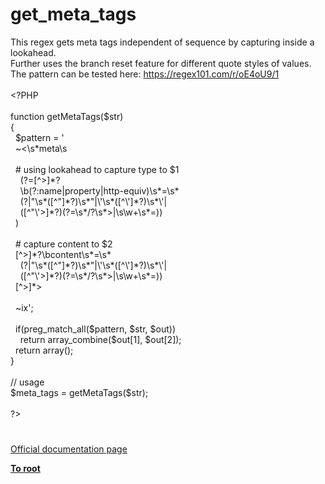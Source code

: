 # get_meta_tags




<div class="phpcode"><span class="html">
This regex gets meta tags independent of sequence by capturing inside a lookahead.<br>Further uses the branch reset feature for different quote styles of values.<br>The pattern can be tested here: <a href="https://regex101.com/r/oE4oU9/1" rel="nofollow" target="_blank">https://regex101.com/r/oE4oU9/1</a><br><br><span class="default">&lt;?PHP<br><br></span><span class="keyword">function </span><span class="default">getMetaTags</span><span class="keyword">(</span><span class="default">$str</span><span class="keyword">)<br>{<br>&#xA0; </span><span class="default">$pattern </span><span class="keyword">= </span><span class="string">&apos;<br>&#xA0; ~&lt;\s*meta\s<br><br>&#xA0; # using lookahead to capture type to $1<br>&#xA0; &#xA0; (?=[^&gt;]*?<br>&#xA0; &#xA0; \b(?:name|property|http-equiv)\s*=\s*<br>&#xA0; &#xA0; (?|&quot;\s*([^&quot;]*?)\s*&quot;|\&apos;\s*([^\&apos;]*?)\s*\&apos;|<br>&#xA0; &#xA0; ([^&quot;\&apos;&gt;]*?)(?=\s*/?\s*&gt;|\s\w+\s*=))<br>&#xA0; )<br><br>&#xA0; # capture content to $2<br>&#xA0; [^&gt;]*?\bcontent\s*=\s*<br>&#xA0; &#xA0; (?|&quot;\s*([^&quot;]*?)\s*&quot;|\&apos;\s*([^\&apos;]*?)\s*\&apos;|<br>&#xA0; &#xA0; ([^&quot;\&apos;&gt;]*?)(?=\s*/?\s*&gt;|\s\w+\s*=))<br>&#xA0; [^&gt;]*&gt;<br><br>&#xA0; ~ix&apos;</span><span class="keyword">;<br>&#xA0; <br>&#xA0; if(</span><span class="default">preg_match_all</span><span class="keyword">(</span><span class="default">$pattern</span><span class="keyword">, </span><span class="default">$str</span><span class="keyword">, </span><span class="default">$out</span><span class="keyword">))<br>&#xA0; &#xA0; return </span><span class="default">array_combine</span><span class="keyword">(</span><span class="default">$out</span><span class="keyword">[</span><span class="default">1</span><span class="keyword">], </span><span class="default">$out</span><span class="keyword">[</span><span class="default">2</span><span class="keyword">]);<br>&#xA0; return array();<br>}<br><br></span><span class="comment">// usage<br></span><span class="default">$meta_tags </span><span class="keyword">= </span><span class="default">getMetaTags</span><span class="keyword">(</span><span class="default">$str</span><span class="keyword">);<br><br></span><span class="default">?&gt;</span>
</span>
</div>
  

#

[Official documentation page](https://www.php.net/manual/en/function.get-meta-tags.php)

**[To root](/README.md)**